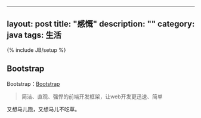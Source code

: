 
---
layout: post
title: "感慨"
description: ""
category: java
tags: 生活
---
{% include JB/setup %}

Bootstrap
--------
Bootstrap：[Bootstrap](https://github.com/twbs/bootstrap) 
>简洁、直观、强悍的前端开发框架，让web开发更迅速、简单  

又想马儿跑，又想马儿不吃草。
